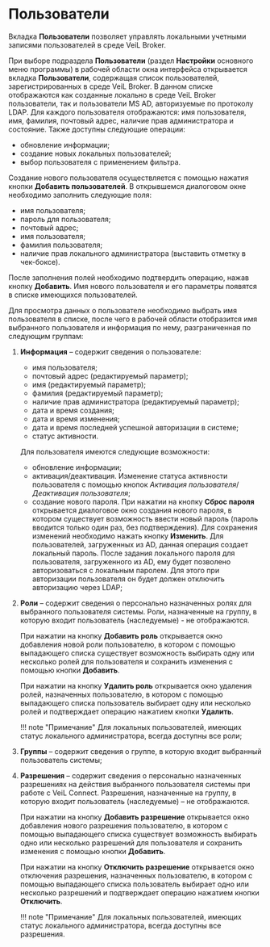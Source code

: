 # Пользователи

Вкладка **Пользователи** позволяет управлять локальными учетными записями пользователей в среде VeiL Broker.

При выборе подраздела **Пользователи** (раздел **Настройки** основного меню программы) в рабочей 
области окна интерфейса открывается вкладка **Пользователи**, содержащая список пользователей, 
зарегистрированных в среде  VeiL  Broker. В данном списке отображаются как созданные локально в среде  VeiL Broker 
пользователи, так и пользователи MS AD, авторизуемые по протоколу LDAP. Для каждого пользователя 
отображаются: имя пользователя, имя, фамилия, почтовый адрес, наличие прав администратора и состояние. 
Также доступны следующие операции:

- обновление информации;
- создание новых локальных пользователей;
- выбор пользователя с применением фильтра.

Создание нового пользователя осуществляется с помощью нажатия кнопки **Добавить пользователей**. 
В открывшемся диалоговом окне необходимо заполнить следующие поля:

- имя пользователя;
- пароль для пользователя;
- почтовый адрес;
- имя пользователя;
- фамилия пользователя;
- наличие прав локального администратора (выставить отметку в чек-боксе).

После заполнения полей необходимо подтвердить операцию, нажав кнопку **Добавить**. Имя нового 
пользователя и его параметры появятся в списке имеющихся пользователей.

Для просмотра данных о пользователе необходимо выбрать имя пользователя в списке, после чего 
в рабочей области отобразится имя выбранного пользователя и информация по нему, 
разграниченная по следующим группам:

1. **Информация** – содержит сведения о пользователе: 

   - имя пользователя;
   - почтовый адрес (редактируемый параметр);
   - имя (редактируемый параметр);
   - фамилия (редактируемый параметр);
   - наличие прав администратора (редактируемый параметр);
   - дата и время создания;
   - дата и время изменения;
   - дата и время последней успешной авторизации в системе;
   - статус активности.

   Для пользователя имеются следующие возможности:

   - обновление информации;
   - активация/деактивация. Изменение статуса активности пользователя с помощью кнопок 
    *Активация пользователя*/*Деактивация пользователя*;
   - создание нового пароля. При нажатии на кнопку **Сброс пароля** открывается диалоговое окно создания 
    нового пароля, в котором существует возможность ввести новый пароль (пароль вводится только один раз, 
    без подтверждения). Для сохранения изменений необходимо нажать кнопку **Изменить**. Для пользователей, 
    загруженных из AD, данная операция создает локальный пароль. После задания локального пароля для пользователя, 
    загруженного из AD, ему будет позволено авторизоваться с локальным паролем. Для этого при авторизации 
    пользователя он будет должен отключить авторизацию через LDAP;

2. **Роли** – содержит сведения о персонально назначенных ролях для выбранного пользователя системы. 
Роли, назначенные на группу, в которую входит пользователь (наследуемые) - не отображаются.

   При нажатии на кнопку **Добавить роль** открывается окно добавления новой роли пользователю, в котором 
    с помощью выпадающего списка существует возможность выбирать одну или несколько ролей для пользователя 
    и сохранить изменения с помощью кнопки **Добавить**.

   При нажатии на кнопку **Удалить роль** открывается окно удаления ролей, назначенных пользователю, 
    в котором с помощью выпадающего списка пользователь выбирает одну или несколько ролей и 
    подтверждает операцию нажатием кнопки **Удалить**.

   !!! note "Примечание" 
       Для локальных пользователей, имеющих статус локального администратора, всегда доступны все роли;

3. **Группы** – содержит сведения о группе, в которую входит выбранный пользователь системы;

4. **Разрешения** – содержит сведения о персонально назначенных разрешениях на действия выбранного 
пользователя системы при работе с VeiL Connect. Разрешения, назначенные на группу, в которую входит 
пользователь (наследуемые) – не отображаются.

   При нажатии на кнопку **Добавить разрешение** открывается окно добавления нового разрешения 
    пользователю, в котором с помощью выпадающего списка существует возможность выбирать одно или 
    несколько разрешений для пользователя и сохранить изменения с помощью кнопки **Добавить**.

   При нажатии на кнопку **Отключить разрешение** открывается окно отключения разрешения, назначенных 
    пользователю, в котором с помощью выпадающего списка пользователь выбирает одно или несколько 
    разрешений и подтверждает операцию нажатием кнопки **Отключить**.

   !!! note "Примечание" 
       Для локальных пользователей, имеющих статус локального администратора, всегда доступны все разрешения.
